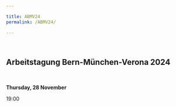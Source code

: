 ```yaml
---

title: ABMV24
permalink: /ABMV24/

---
```



<br>

<h2>Arbeitstagung Bern-München-Verona 2024</h2>

<br>

**Thursday, 28 November**


19:00 